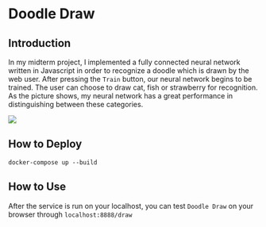 # Doodle Draw

## Introduction
In my midterm project,  I implemented a fully connected neural network written in Javascript in order to recognize a doodle which is drawn by the web user. After pressing the `Train` button, our neural network begins to be trained. The user can choose to draw cat, fish or strawberry for recognition. As the picture shows, my neural network has a great performance in distinguishing between these categories.

<img src=https://i.imgur.com/6trRbOP.png>

## How to Deploy
```
docker-compose up --build
```

## How to Use
After the service is run on your localhost, you can test `Doodle Draw` on your browser through `localhost:8888/draw`